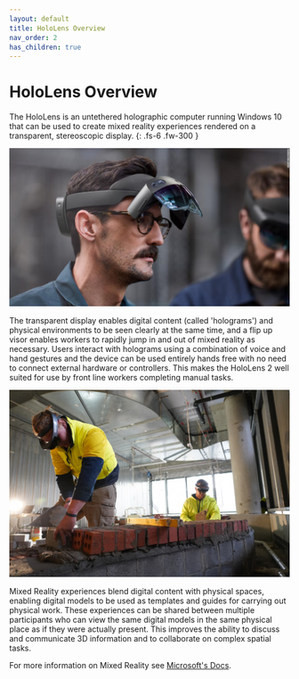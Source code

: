 ```yaml
---
layout: default
title: HoloLens Overview
nav_order: 2
has_children: true
---
```


# HoloLens Overview

The HoloLens is an untethered holographic computer running Windows 10 that can be used to create mixed reality experiences rendered on a transparent, stereoscopic display.
{: .fs-6 .fw-300 }

![HoloLens 2](../img/HoloLens2Worker.jpeg "HoloLens 2")

The transparent display enables digital content (called 'holograms') and physical environments to be seen clearly at the same time, and a flip up visor enables workers to rapidly jump in and out of mixed reality as necessary. Users interact with holograms using a combination of voice and hand gestures and the device can be used entirely hands free with no need to connect external hardware or controllers. This makes the HoloLens 2 well suited for use by front line workers completing manual tasks.

![Mixed Reality Bricklaying with Fologram](../img/MixedRealityBricklaying.jpg "Mixed Reality Bricklaying with Fologram")

Mixed Reality experiences blend digital content with physical spaces, enabling digital models to be used as templates and guides for carrying out physical work. These experiences can be shared between multiple participants who can view the same digital models in the same physical place as if they were actually present. This improves the ability to discuss and communicate 3D information and to collaborate on complex spatial tasks.

For more information on Mixed Reality see [Microsoft's Docs](https://docs.microsoft.com/en-us/windows/mixed-reality/discover/mixed-reality).
